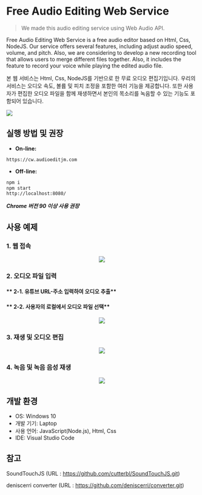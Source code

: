 # Free Audio Editing Web Service
> We made this audio editing service using Web Audio API.

Free Audio Editing Web Service is a free audio editor based on Html, Css, NodeJS. Our service offers several features, including adjust audio speed, volume, and pitch. Also, we are considering to develop a new recording tool that allows users to merge different files together.
Also, it includes the feature to record your voice while playing the edited audio file.

본 웹 서비스는 Html, Css, NodeJS를 기반으로 한 무료 오디오 편집기입니다. 우리의 서비스는 오디오 속도, 볼륨 및 피치 조정을 포함한 여러 기능을 제공합니다. 또한 사용자가 편집한 오디오 파일을 함께 재생하면서 본인의 목소리를 녹음할 수 있는 기능도 포함되어 있습니다.

![](../header.png)


## 실행 방법 및 권장 

- **On-line:**

```sh
https://cw.audioeditjm.com
```

- **Off-line:**

```sh
npm i
npm start
http://localhost:8080/
```

__*Chrome 버전 90 이상 사용 권장*__


## 사용 예제

### **1. 웹 접속**  
<p align="center"><img src="https://user-images.githubusercontent.com/80367444/118278826-5de9cf00-b505-11eb-9258-ef209042389b.png"></p>  



### **2. 오디오 파일 입력**
  #### **  2-1. 유튜브 URL-주소 입력하여 오디오 추출**
  #### **  2-2. 사용자의 로컬에서 오디오 파일 선택**  
<p align="center"><img src="https://user-images.githubusercontent.com/80367444/118278464-fd5a9200-b504-11eb-82ee-ab40d0307b62.png"></p>  



### **3. 재생 및 오디오 편집**  
<p align="center"><img src="https://user-images.githubusercontent.com/80367444/118278502-077c9080-b505-11eb-925b-b7cde1afed36.png"></p>  



### **4. 녹음 및 녹음 음성 재생**  
<p align="center"><img src="https://user-images.githubusercontent.com/80367444/118278562-15caac80-b505-11eb-9527-5dca6289e7ae.png"></p>  



## 개발 환경

   - OS: Windows 10  
   - 개발 기기: Laptop  
   - 사용 언어: JavaScript(Node.js), Html, Css 
   - IDE: Visual Studio Code  
   

## 참고

SoundTouchJS (URL : https://github.com/cutterbl/SoundTouchJS.git)

deniscerri converter (URL : https://github.com/deniscerri/converter.git)

<!-- Markdown link & img dfn's -->
[npm-image]: https://img.shields.io/npm/v/datadog-metrics.svg?style=flat-square
[npm-url]: https://npmjs.org/package/datadog-metrics
[npm-downloads]: https://img.shields.io/npm/dm/datadog-metrics.svg?style=flat-square
[travis-image]: https://img.shields.io/travis/dbader/node-datadog-metrics/master.svg?style=flat-square
[travis-url]: https://travis-ci.org/dbader/node-datadog-metrics
[wiki]: https://github.com/yourname/yourproject/wiki
